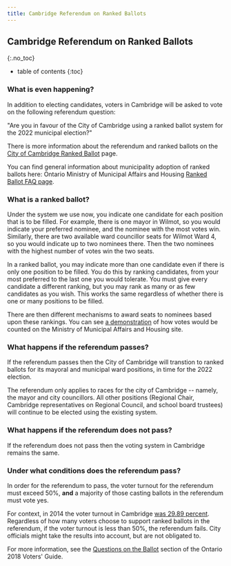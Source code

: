 ```yaml
---
title: Cambridge Referendum on Ranked Ballots
---
```


Cambridge Referendum on Ranked Ballots 
--------------------------------------
{:.no_toc}

* table of contents
{:toc}

### What is even happening?

In addition to electing candidates, voters in Cambridge will be asked
to vote on the following referendum question: 

<p class="bigtext">"Are you in favour of the City of Cambridge using a
ranked ballot system for the 2022 municipal election?"</p>

There is more information about the referendum and
ranked ballots on the [City of Cambridge Ranked
Ballot](https://www.cambridge.ca/en/learn-about/ranked-ballot-voting.aspx)
page. 

You can find general information about municipality adoption of ranked
ballots here: Ontario Ministry of Municipal
Affairs and Housing [Ranked Ballot FAQ
page](http://www.mah.gov.on.ca/Page11122.aspx). 


### What is a ranked ballot? 

Under the system we use now, you indicate one candidate for each
position that is to be filled. For example, there is one mayor in
Wilmot, so you would indicate your preferred nominee, and the nominee
with the most votes win. Similarly, there are two available ward
councillor seats for Wilmot Ward 4, so you would indicate up to two
nominees there. Then the two nominees with the highest number of votes
win the two seats.

In a ranked ballot, you may indicate more than one candidate even if
there is only one position to be filled. You do this by ranking
candidates, from your most preferred to the last one you would
tolerate. You must give every candidate a different ranking, but you
may rank as many or as few candidates as you wish. This works the same
regardless of whether there is one or many positions to be filled. 

There are then different mechanisms to award seats to nominees based
upon these rankings. You can see [a
demonstration](http://www.mah.gov.on.ca/Page11122.aspx) of how votes
would be counted on the Ministry of Municipal Affairs and Housing site.


### What happens if the referendum passes?

If the referendum passes then the City of Cambridge will transtion to
ranked ballots for its mayoral and municipal ward positions, in time
for the 2022 election.

The referendum only applies to races for the city of Cambridge --
namely, the mayor and city councillors. All other positions (Regional
Chair, Cambridge representatives on Regional Council, and school board
trustees) will continue to be elected using the existing system. 


### What happens if the referendum does not pass?

If the referendum does not pass then the voting system in Cambridge
remains the same.  

### Under what conditions does the referendum pass?

In order for the referendum to pass, the voter turnout for the
referendum must exceed 50%, **and** a majority of those casting
ballots in the referendum
must vote yes. 

For context, in 2014 the voter turnout in Cambridge [was 29.89
percent](http://www.cbc.ca/news/canada/kitchener-waterloo/voter-turnout-in-waterloo-region-stagnant-overall-1.2815625). 
Regardless of how many voters choose to support ranked ballots in the
referendum, if the voter turnout is less than 50%, the referendum
fails. City officials might take the results into account, but are not
obligated to.

For more information, see the [Questions on the
Ballot](http://www.mah.gov.on.ca/Page18734.aspx#questions) section of
the Ontario 2018 Voters' Guide.


